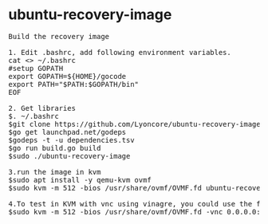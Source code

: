 # ubuntu-recovery-image

<pre>
Build the recovery image

1. Edit .bashrc, add following environment variables.
cat <<EOF >> ~/.bashrc
#setup GOPATH
export GOPATH=${HOME}/gocode
export PATH="$PATH:$GOPATH/bin"
EOF

2. Get libraries
$. ~/.bashrc
$git clone https://github.com/Lyoncore/ubuntu-recovery-image.git
$go get launchpad.net/godeps
$godeps -t -u dependencies.tsv
$go run build.go build
$sudo ./ubuntu-recovery-image

3.run the image in kvm
$sudo apt install -y qemu-kvm ovmf
$sudo kvm -m 512 -bios /usr/share/ovmf/OVMF.fd ubuntu-recovery.img -net nic -net user

4.To test in KVM with vnc using vinagre, you could use the following commands to start vnc on port 5901.
$sudo kvm -m 512 -bios /usr/share/ovmf/OVMF.fd -vnc 0.0.0.0:1 ubuntu-recovery.img -net nic -net user

</pre>
